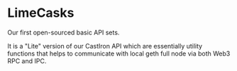 # LimeCasks
Our first open-sourced basic API sets.

It is a "Lite" version of our CastIron API which are essentially utility functions that helps to communicate with local geth full node via both Web3 RPC and IPC.
